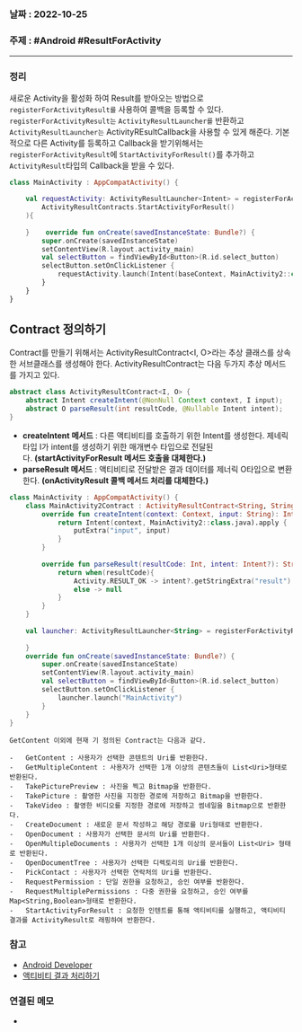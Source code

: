 ### 날짜 : 2022-10-25
### 주제 : #Android #ResultForActivity
----
### 정리
새로운 Activity을 활성화 하여 Result를 받아오는 방법으로 `registerForActivityResult를` 사용하여 콜백을 등록할 수 있다. `registerForActivityResult는` `ActivityResultLauncher를` 반환하고 `ActivityResultLauncher는` ActivityREsultCallback을 사용할 수 있게 해준다.
기본적으로 다른 Activity를 등록하고 Callback을 받기위해서는 `registerForActivityResult`에 `StartActivityForResult()`를 추가하고 `ActivityResult`타입의 Callback을 받을 수 있다.
```Kotlin
class MainActivity : AppCompatActivity() {  
  
    val requestActivity: ActivityResultLauncher<Intent> = registerForActivityResult(  
        ActivityResultContracts.StartActivityForResult()  
    ){  
  
    }    override fun onCreate(savedInstanceState: Bundle?) {  
        super.onCreate(savedInstanceState)  
        setContentView(R.layout.activity_main)  
        val selectButton = findViewById<Button>(R.id.select_button)  
        selectButton.setOnClickListener {  
            requestActivity.launch(Intent(baseContext, MainActivity2::class.java))  
        }  
    }  
}
```


## Contract 정의하기
Contract를 만들기 위해서는 ActivityResultContract<I, O>라는 추상 클래스를 상속한 서브클래스를 생성해야 한다. ActivityResultContract는 다음 두가지 추상 메서드를 가지고 있다.
```Java
abstract class ActivityResultContract<I, O> {    
	abstract Intent createIntent(@NonNull Context context, I input);    
	abstract O parseResult(int resultCode, @Nullable Intent intent);
}
```
-   **createIntent 메서드** : 다른 액티비티를 호출하기 위한 Intent를 생성한다. 제네릭 타입 I가 intent를 생성하기 위한 매개변수 타입으로 전달된다. **(startActivityForResult 메서드 호출을 대체한다.)**
-   **parseResult 메서드** : 액티비티로 전달받은 결과 데이터를 제너릭 O타입으로 변환한다. **(onActivityResult 콜백 메서드 처리를 대체한다.)**


```Kotlin
class MainActivity : AppCompatActivity() {  
    class MainActivity2Contract : ActivityResultContract<String, String?>(){  
        override fun createIntent(context: Context, input: String): Intent {  
            return Intent(context, MainActivity2::class.java).apply {  
                putExtra("input", input)  
            }  
        }  
  
        override fun parseResult(resultCode: Int, intent: Intent?): String? {  
            return when(resultCode){  
                Activity.RESULT_OK -> intent?.getStringExtra("result")  
                else -> null  
            }  
        }    
	}  
        
    val launcher: ActivityResultLauncher<String> = registerForActivityResult(MainActivity2Contract()){  
  
    }  
    override fun onCreate(savedInstanceState: Bundle?) {  
        super.onCreate(savedInstanceState)  
        setContentView(R.layout.activity_main)  
        val selectButton = findViewById<Button>(R.id.select_button)  
        selectButton.setOnClickListener {  
            launcher.launch("MainActivity")  
        }  
    }  
}
```
```
GetContent 이외에 현재 기 정의된 Contract는 다음과 같다.

-   GetContent : 사용자가 선택한 콘텐트의 Uri를 반환한다.
-   GetMultipleContent : 사용자가 선택한 1개 이상의 콘텐츠들이 List<Uri>형태로 반환된다.
-   TakePicturePreview : 사진을 찍고 Bitmap을 반환한다.
-   TakePicture : 촬영한 사진을 지정한 경로에 저장하고 Bitmap을 반환한다.
-   TakeVideo : 촬영한 비디오를 지정한 경로에 저장하고 썸네일을 Bitmap으로 반환한다.
-   CreateDocument : 새로운 문서 작성하고 해당 경로를 Uri형태로 반환한다.
-   OpenDocument : 사용자가 선택한 문서의 Uri를 반환한다.
-   OpenMultipleDocuments : 사용자가 선택한 1개 이상의 문서들이 List<Uri> 형태로 반환된다.
-   OpenDocumentTree : 사용자가 선택한 디렉토리의 Uri를 반환한다.
-   PickContact : 사용자가 선택한 연락처의 Uri를 반환한다.
-   RequestPermission : 단일 권한을 요청하고, 승인 여부를 반환한다.
-   RequestMultiplePermissions : 다중 권한을 요청하고, 승인 여부를 Map<String,Boolean>형태로 반환한다.
-   StartActivityForResult : 요청한 인텐트를 통해 액티비티를 실행하고, 액티비티 결과를 ActivityResult로 래핑하여 반환한다.
```

### 참고
- [Android Developer](https://developer.android.com/training/basics/intents/result?hl=ko)
- [ 액티비티 결과 처리하기](https://charlezz.medium.com/%EC%95%A1%ED%8B%B0%EB%B9%84%ED%8B%B0-%EA%B2%B0%EA%B3%BC-%EC%B2%98%EB%A6%AC%ED%95%98%EA%B8%B0-good-bye-startactivityforresult-onactivityresult-82bafc50edac)

### 연결된 메모
- 